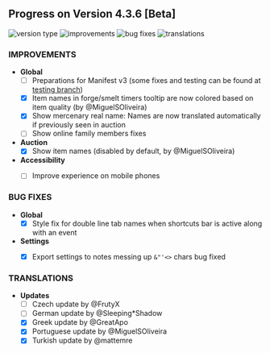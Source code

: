 ## Progress on Version 4.3.6 [Beta]

![version type](https://img.shields.io/badge/version-beta-yellow.svg?style=flat-square)
![improvements](https://img.shields.io/badge/improvements-3-green.svg?style=flat-square)
![bug fixes](https://img.shields.io/badge/bug%20fixes-2-red.svg?style=flat-square)
![translations](https://img.shields.io/badge/translations-0-blue.svg?style=flat-square)

### IMPROVEMENTS
- **Global**
	- [ ] Preparations for Manifest v3 (some fixes and testing can be found at [testing branch](https://github.com/DinoDevs/GladiatusCrazyAddon/tree/manifest-v3-testing))
	- [x] Item names in forge/smelt timers tooltip are now colored based on item quality (by @MiguelSOliveira)
	- [x] Show mercenary real name: Names are now translated automatically if previously seen in auction
	- [ ] Show online family members fixes
- **Auction**
	- [x] Show item names (disabled by default, by @MiguelSOliveira)
- **Accessibility**
	- [ ] Improve experience on mobile phones	


### BUG FIXES
- **Global**
	- [x] Style fix for double line tab names when shortcuts bar is active along with an event
- **Settings**
	- [x] Export settings to notes messing up `&"'<>` chars bug fixed


### TRANSLATIONS
-  **Updates**
	- [ ] Czech update by @FrutyX
	- [ ] German update by @Sleeping*Shadow
	- [x] Greek update by @GreatApo
	- [x] Portuguese update by @MiguelSOliveira
	- [x] Turkish update by @mattemre
